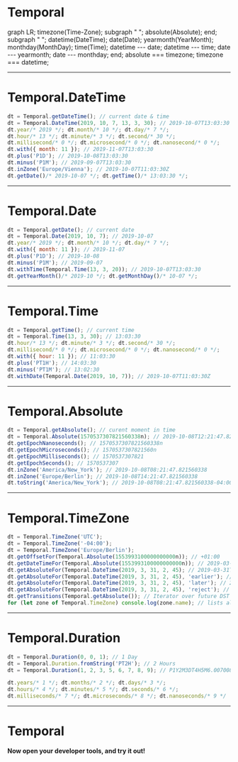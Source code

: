 # Temporal

<div class="mermaid">
graph LR;
  timezone(Time-Zone);
  subgraph " ";
    absolute(Absolute);
  end;
  subgraph " ";
    datetime(DateTime);
      date(Date);
        yearmonth(YearMonth);
        monthday(MonthDay);
      time(Time);
    datetime --- date;
    datetime --- time;
    date --- yearmonth;
    date --- monthday;
  end;
  absolute === timezone;
  timezone === datetime;
</div>

---

# Temporal.DateTime

```javascript
dt = Temporal.getDateTime(); // current date & time
dt = Temporal.DateTime(2019, 10, 7, 13, 3, 30); // 2019-10-07T13:03:30
dt.year/* 2019 */; dt.month/* 10 */; dt.day/* 7 */;
dt.hour/* 13 */; dt.minute/* 3 */; dt.second/* 30 */;
dt.millisecond/* 0 */; dt.microsecond/* 0 */; dt.nanosecond/* 0 */;
dt.with({ month: 11 }); // 2019-11-07T13:03:30
dt.plus('P1D'); // 2019-10-08T13:03:30
dt.minus('P1M'); // 2019-09-07T13:03:30
dt.inZone('Europe/Vienna'); // 2019-10-07T11:03:30Z
dt.getDate()/* 2019-10-07 */; dt.getTime()/* 13:03:30 */;
```

---

# Temporal.Date

```javascript
dt = Temporal.getDate(); // current date
dt = Temporal.Date(2019, 10, 7); // 2019-10-07
dt.year/* 2019 */; dt.month/* 10 */; dt.day/* 7 */;
dt.with({ month: 11 }); // 2019-11-07
dt.plus('P1D'); // 2019-10-08
dt.minus('P1M'); // 2019-09-07
dt.withTime(Temporal.Time(13, 3, 20)); // 2019-10-07T13:03:30
dt.getYearMonth()/* 2019-10 */; dt.getMonthDay()/* 10-07 */;
```

---

# Temporal.Time

```javascript
dt = Temporal.getTime(); // current time
dt = Temporal.Time(13, 3, 30); // 13:03:30
dt.hour/* 13 */; dt.minute/* 3 */; dt.second/* 30 */;
dt.millisecond/* 0 */; dt.microsecond/* 0 */; dt.nanosecond/* 0 */;
dt.with({ hour: 11 }); // 11:03:30
dt.plus('PT1H'); // 14:03:30
dt.minus('PT1M'); // 13:02:30
dt.withDate(Temporal.Date(2019, 10, 7)); // 2019-10-07T11:03:30Z
```

---

# Temporal.Absolute

```javascript
dt = Temporal.getAbsolute(); // curent moment in time
dt = Temporal.Absolute(1570537307821560338n); // 2019-10-08T12:21:47.821560338Z
dt.getEpochNanoseconds(); // 1570537307821560338n
dt.getEpochMicroseconds(); // 1570537307821560n
dt.getEpochMilliseconds(); // 1570537307821
dt.getEpochSeconds(); // 1570537307
dt.inZone('America/New_York'); // 2019-10-08T08:21:47.821560338
dt.inZone('Europe/Berlin'); // 2019-10-08T14:21:47.821560338
dt.toString('America/New_York'); // 2019-10-08T08:21:47.821560338-04:00[America/New_York]
```

---

# Temporal.TimeZone

```javascript
dt = Temporal.TimeZone('UTC');
dt = Temporal.TimeZone('-04:00');
dt = Temporal.TimeZone('Europe/Berlin');
dt.getOffsetFor(Temporal.Absolute(1553993100000000000n)); // +01:00
dt.getDateTimeFor(Temporal.Absolute(1553993100000000000n)); // 2019-03-31T01:45
dt.getAbsoluteFor(Temporal.DateTime(2019, 3, 31, 2, 45); // 2019-03-31T01:45+01:00[Europe/Berlin] 
dt.getAbsoluteFor(Temporal.DateTime(2019, 3, 31, 2, 45), 'earlier'); // 2019-03-31T01:45+01:00[Europe/Berlin] 
dt.getAbsoluteFor(Temporal.DateTime(2019, 3, 31, 2, 45), 'later'); // 2019-03-31T03:45+02:00[Europe/Berlin]
dt.getAbsoluteFor(Temporal.DateTime(2019, 3, 31, 2, 45), 'reject'); // throws
dt.getTransitions(Temporal.getAbsolute()); // Iterator over future DST changes
for (let zone of Temporal.TimeZone) console.log(zone.name); // lists all TimeZones (iterator)
```

---

# Temporal.Duration

```javascript
dt = Temporal.Duration(0, 0, 1); // 1 Day
dt = Temporal.Duration.fromString('PT2H'); // 2 Hours
dt = Temporal.Duration(1, 2, 3, 5, 6, 7, 8, 9); // P1Y2M3DT4H5M6.007008009S

dt.years/* 1 */; dt.months/* 2 */; dt.days/* 3 */;
dt.hours/* 4 */; dt.minutes/* 5 */; dt.seconds/* 6 */;
dt.milliseconds/* 7 */; dt.microseconds/* 8 */; dt.nanoseconds/* 9 */
```

---

# Temporal

**Now open your developer tools, and try it out!**

<script type="application/javascript" src="./index.js"></script>
<script type="application/javascript" src="./mermaid.js"></script>
<script>mermaid.initialize({startOnLoad:true, flowchart:{ useMaxWidth:false } });</script>
<style>.mermaid svg { height: 13em; }</style>

